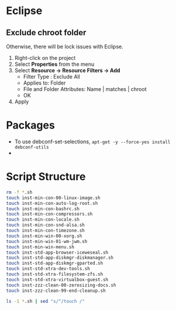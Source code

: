 # Eclipse
## Exclude chroot folder
Otherwise, there will be lock issues with Eclipse.

1. Right-click on the project
1. Select **Properties** from the menu
1. Select **Resource -> Resource Filters -> Add**
    * Filter Type : Exclude All
    * Applies to: Folder
    * File and Folder Attributes: Name | matches | chroot
    * OK
1. Apply

# Packages
* To use debconf-set-selections, `apt-get -y --force-yes install debconf-utils`
* 

# Script Structure
```bash
rm -f *.sh
touch inst-min-con-00-linux-image.sh
touch inst-min-con-auto-log-root.sh
touch inst-min-con-bashrc.sh
touch inst-min-con-compressors.sh
touch inst-min-con-locale.sh
touch inst-min-con-snd-alsa.sh
touch inst-min-con-timezone.sh
touch inst-min-win-00-xorg.sh
touch inst-min-win-01-wm-jwm.sh
touch inst-min-win-menu.sh
touch inst-std-app-browser-iceweseal.sh
touch inst-std-app-diskmgr-diskmanager.sh
touch inst-std-app-diskmgr-gparted.sh
touch inst-std-xtra-dev-tools.sh
touch inst-std-xtra-filesystem-zfs.sh
touch inst-std-xtra-virtualbox-guest.sh
touch inst-zzz-clean-00-zerosizing-docs.sh
touch inst-zzz-clean-99-end-cleanup.sh

ls -1 *.sh | sed "s/^/touch /"
```
